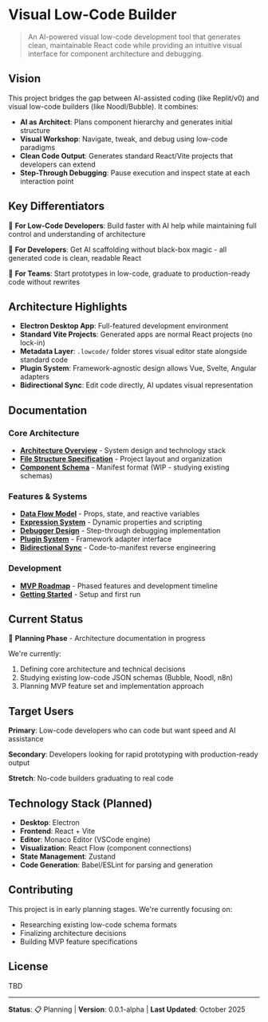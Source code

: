 # Visual Low-Code Builder

> An AI-powered visual low-code development tool that generates clean, maintainable React code while providing an intuitive visual interface for component architecture and debugging.

## Vision

This project bridges the gap between AI-assisted coding (like Replit/v0) and visual low-code builders (like Noodl/Bubble). It combines:

- **AI as Architect**: Plans component hierarchy and generates initial structure
- **Visual Workshop**: Navigate, tweak, and debug using low-code paradigms
- **Clean Code Output**: Generates standard React/Vite projects that developers can extend
- **Step-Through Debugging**: Pause execution and inspect state at each interaction point

## Key Differentiators

🎯 **For Low-Code Developers**: Build faster with AI help while maintaining full control and understanding of architecture

🎯 **For Developers**: Get AI scaffolding without black-box magic - all generated code is clean, readable React

🎯 **For Teams**: Start prototypes in low-code, graduate to production-ready code without rewrites

## Architecture Highlights

- **Electron Desktop App**: Full-featured development environment
- **Standard Vite Projects**: Generated apps are normal React projects (no lock-in)
- **Metadata Layer**: `.lowcode/` folder stores visual editor state alongside standard code
- **Plugin System**: Framework-agnostic design allows Vue, Svelte, Angular adapters
- **Bidirectional Sync**: Edit code directly, AI updates visual representation

## Documentation

### Core Architecture
- [**Architecture Overview**](./docs/ARCHITECTURE.md) - System design and technology stack
- [**File Structure Specification**](./docs/FILE_STRUCTURE_SPEC.md) - Project layout and organization
- [**Component Schema**](./docs/COMPONENT_SCHEMA.md) - Manifest format (WIP - studying existing schemas)

### Features & Systems
- [**Data Flow Model**](./docs/DATA_FLOW.md) - Props, state, and reactive variables
- [**Expression System**](./docs/EXPRESSION_SYSTEM.md) - Dynamic properties and scripting
- [**Debugger Design**](./docs/DEBUGGER_DESIGN.md) - Step-through debugging implementation
- [**Plugin System**](./docs/PLUGIN_SYSTEM.md) - Framework adapter interface
- [**Bidirectional Sync**](./docs/BIDIRECTIONAL_SYNC.md) - Code-to-manifest reverse engineering

### Development
- [**MVP Roadmap**](./docs/MVP_ROADMAP.md) - Phased features and development timeline
- [**Getting Started**](./docs/GETTING_STARTED.md) - Setup and first run

## Current Status

🚧 **Planning Phase** - Architecture documentation in progress

We're currently:
1. Defining core architecture and technical decisions
2. Studying existing low-code JSON schemas (Bubble, Noodl, n8n)
3. Planning MVP feature set and implementation approach

## Target Users

**Primary**: Low-code developers who can code but want speed and AI assistance

**Secondary**: Developers looking for rapid prototyping with production-ready output

**Stretch**: No-code builders graduating to real code

## Technology Stack (Planned)

- **Desktop**: Electron
- **Frontend**: React + Vite
- **Editor**: Monaco Editor (VSCode engine)
- **Visualization**: React Flow (component connections)
- **State Management**: Zustand
- **Code Generation**: Babel/ESLint for parsing and generation

## Contributing

This project is in early planning stages. We're currently focusing on:
- Researching existing low-code schema formats
- Finalizing architecture decisions
- Building MVP feature specifications

## License

TBD

---

**Status**: 📋 Planning | **Version**: 0.0.1-alpha | **Last Updated**: October 2025